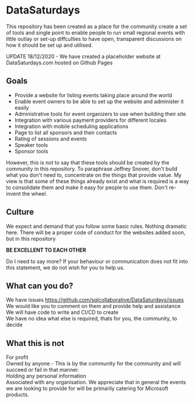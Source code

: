 # DataSaturdays

This repository has been created as a place for the community create a set of tools and single point to enable people to run small regional events with little outlay or set-up diffculties to have open, transparent discussions on how it should be set up and utilised.

UPDATE 18/12/2020 - We have created a placeholder website at DataSaturdays.com hosted on Github Pages

## Goals

- Provide a website for listing events taking place around the world
- Enable event owners to be able to set up the website and administer it easily
- Administrative tools for event organizers to use when building their site
- Integration with various payment providers for different locales
- Integration with mobile scheduling applications
- Page to list all sponsors and their contacts
- Rating of sessions and events
- Speaker tools
- Sponsor tools

However, this is not to say that these tools should be created by the community in this repository. To paraphrase Jeffrey Snover, don't build what you don't need to, concentrate on the things that provide value. My view is that some of these things already exist and what is required is a way to consolidate them and make it easy for people to use them. Don't re-invent the wheel.

## Culture

We expect and demand that you follow some basic rules. Nothing dramatic here. There will be a proper code of conduct for the websites added soon, but in this repository

**BE EXCELLENT TO EACH OTHER**

Do I need to say more? 
If your behaviour or communication does not fit into this statement, we do not wish for you to help us.

## What can you do?

We have issues https://github.com/sqlcollaborative/DataSaturdays/issues   
We would like you to comment on them and provide help and assistance  
We will have code to write and CI/CD to create  
We have no idea what else is required, thats for you, the community, to decide  

## What this is not

For profit  
Owned by anyone - This is by the community for the community and will succeed or fail in that manner.  
Holding any personal information  
Associated with any organisation. We appreciate that in general the events we are looking to provide for will be primarily catering for Microsoft products.  


